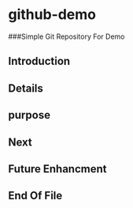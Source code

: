# github-demo
###Simple Git Repository For Demo

## Introduction 

## Details

## purpose

## Next

## Future Enhancment

## End Of File